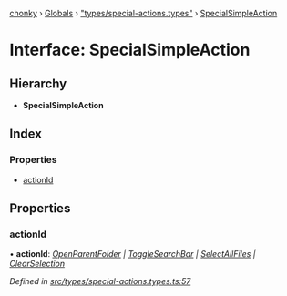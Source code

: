 [chonky](../README.md) › [Globals](../globals.md) › ["types/special-actions.types"](../modules/_types_special_actions_types_.md) › [SpecialSimpleAction](_types_special_actions_types_.specialsimpleaction.md)

# Interface: SpecialSimpleAction

## Hierarchy

* **SpecialSimpleAction**

## Index

### Properties

* [actionId](_types_special_actions_types_.specialsimpleaction.md#actionid)

## Properties

###  actionId

• **actionId**: *[OpenParentFolder](../enums/_types_special_actions_types_.specialaction.md#openparentfolder) | [ToggleSearchBar](../enums/_types_special_actions_types_.specialaction.md#togglesearchbar) | [SelectAllFiles](../enums/_types_special_actions_types_.specialaction.md#selectallfiles) | [ClearSelection](../enums/_types_special_actions_types_.specialaction.md#clearselection)*

*Defined in [src/types/special-actions.types.ts:57](https://github.com/TimboKZ/Chonky/blob/2de2c80/src/types/special-actions.types.ts#L57)*
